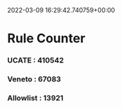 2022-03-09 16:29:42.740759+00:00
# Rule Counter 
 ### UCATE : 410542

 ### Veneto : 67083

 ### Allowlist : 13921